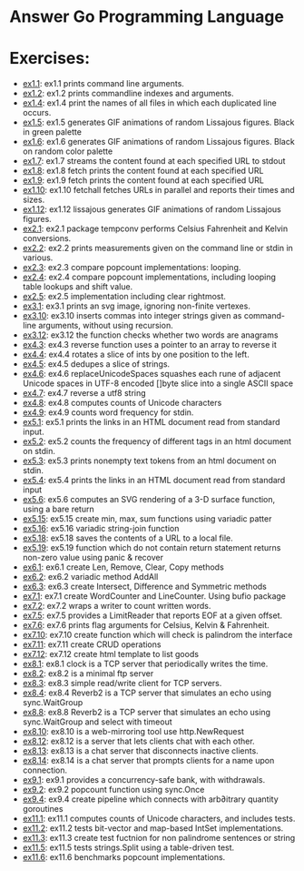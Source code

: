 # Answer Go Programming Language

# Exercises:

- [ex1.1](ex1.1): ex1.1 prints command line arguments.
- [ex1.2](ex1.2): ex1.2 prints commandline indexes and arguments.
- [ex1.4](ex1.4): ex1.4 print the names of all files in which each duplicated line occurs.
- [ex1.5](ex1.5): ex1.5 generates GIF animations of random Lissajous figures. Black in green palette
- [ex1.6](ex1.6): ex1.6 generates GIF animations of random Lissajous figures. Black on random color palette
- [ex1.7](ex1.7): ex1.7 streams the content found at each specified URL to stdout
- [ex1.8](ex1.8): ex1.8 fetch prints the content found at each specified URL
- [ex1.9](ex1.9): ex1.9 fetch prints the content found at each specified URL
- [ex1.10](ex1.10): ex1.10 fetchall fetches URLs in parallel and reports their times and sizes.
- [ex1.12](ex1.12): ex1.12 lissajous generates GIF animations of random Lissajous figures.
- [ex2.1](ex2.1): ex2.1 package tempconv performs Celsius Fahrenheit and Kelvin conversions.
- [ex2.2](ex2.2): ex2.2 prints measurements given on the command line or stdin in various.
- [ex2.3](ex2.3): ex2.3 compare popcount implementations: looping.
- [ex2.4](ex2.4): ex2.4 compare popcount implementations, including looping table lookups and shift value.
- [ex2.5](ex2.5): ex2.5 implementation including clear rightmost.
- [ex3.1](ex3.1): ex3.1 prints an svg image, ignoring non-finite vertexes.
- [ex3.10](ex3.10): ex3.10 inserts commas into integer strings given as command-line arguments, without using recursion.
- [ex3.12](ex3.12): ex3.12 the function checks whether two words are anagrams
- [ex4.3](ex4.3): ex4.3 reverse function uses a pointer to an array to reverse it
- [ex4.4](ex4.4): ex4.4 rotates a slice of ints by one position to the left.
- [ex4.5](ex4.5): ex4.5 dedupes a slice of strings.
- [ex4.6](ex4.6): ex4.6 replaceUnicodeSpaces squashes each rune of adjacent Unicode spaces in UTF-8 encoded []byte slice into a single ASCII space
- [ex4.7](ex4.7): ex4.7 reverse a utf8 string
- [ex4.8](ex4.8): ex4.8 computes counts of Unicode characters
- [ex4.9](ex4.9): ex4.9 counts word frequency for stdin.
- [ex5.1](ex5.1): ex5.1 prints the links in an HTML document read from standard input.
- [ex5.2](ex5.2): ex5.2 counts the frequency of different tags in an html document on stdin.
- [ex5.3](ex5.3): ex5.3 prints nonempty text tokens from an html document on stdin.
- [ex5.4](ex5.4): ex5.4 prints the links in an HTML document read from standard input
- [ex5.6](ex5.6): ex5.6 computes an SVG rendering of a 3-D surface function, using a bare return
- [ex5.15](ex5.15): ex5.15 create min, max, sum functions using variadic patter
- [ex5.16](ex5.16): ex5.16 variadic string-join function
- [ex5.18](ex5.18): ex5.18 saves the contents of a URL to a local file.
- [ex5.19](ex5.19): ex5.19 function which do not contain return statement returns non-zero value using panic & recover
- [ex6.1](ex6.1): ex6.1 create Len, Remove, Clear, Copy methods
- [ex6.2](ex6.2): ex6.2 variadic method AddAll
- [ex6.3](ex6.2): ex6.3 create Intersect, Difference and Symmetric methods
- [ex7.1](ex7.1): ex7.1 create WordCounter and LineCounter. Using bufio package
- [ex7.2](ex7.2): ex7.2 wraps a writer to count written words.
- [ex7.5](ex7.5): ex7.5 provides a LimitReader that reports EOF at a given offset.
- [ex7.6](ex7.6): ex7.6 prints flag arguments for Celsius, Kelvin & Fahrenheit.
- [ex7.10](ex7.10): ex7.10 create function which will check is palindrom the interface
- [ex7.11](ex7.11): ex7.11 create CRUD operations
- [ex7.12](ex7.12): ex7.12 create html template to list goods
- [ex8.1](ex8.1): ex8.1 clock is a TCP server that periodically writes the time.
- [ex8.2](ex8.2): ex8.2 is a minimal ftp server
- [ex8.3](ex8.3): ex8.3 simple read/write client for TCP servers.
- [ex8.4](ex8.4): ex8.4 Reverb2 is a TCP server that simulates an echo using sync.WaitGroup
- [ex8.8](ex8.8): ex8.8 Reverb2 is a TCP server that simulates an echo using sync.WaitGroup and select with timeout 
- [ex8.10](ex8.10): ex8.10 is a web-mirroring tool use http.NewRequest
- [ex8.12](ex8.12): ex8.12 is a server that lets clients chat with each other.
- [ex8.13](ex8.13): ex8.13 is a chat server that disconnects inactive clients.
- [ex8.14](ex8.14): ex8.14 is a chat server that prompts clients for a name upon connection.
- [ex9.1](ex9.1): ex9.1 provides a concurrency-safe bank, with withdrawals.
- [ex9.2](ex9.2): ex9.2 popcount function using sync.Once
- [ex9.4](ex9.4): ex9.4 create pipeline which connects with arb∂itrary quantity goroutines
- [ex11.1](ex11.1): ex11.1 computes counts of Unicode characters, and includes tests.
- [ex11.2](ex11.2): ex11.2 tests bit-vector and map-based IntSet implementations.
- [ex11.3](ex11.3): ex11.3 create test fuctnion for non palindrome sentences or string
- [ex11.5](ex11.5): ex11.5 tests strings.Split using a table-driven test.
- [ex11.6](ex11.6): ex11.6 benchmarks popcount implementations.